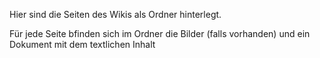 Hier sind die Seiten des Wikis als Ordner hinterlegt.

Für jede Seite bfinden sich im Ordner die Bilder (falls vorhanden) und ein Dokument mit dem textlichen Inhalt
